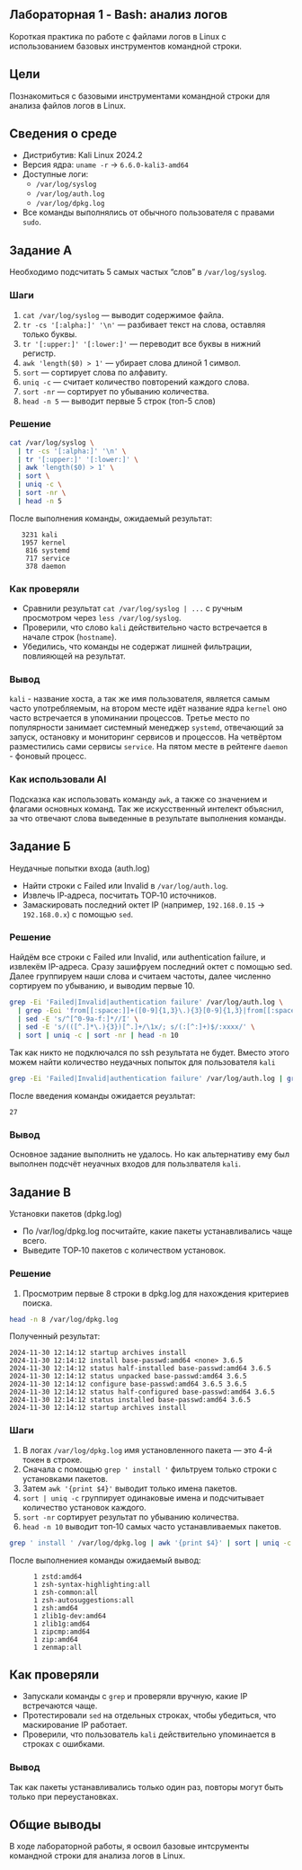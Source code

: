 ## Лабораторная 1 - Bash: анализ логов
Короткая практика по работе с файлами логов в Linux с использованием базовых инструментов командной строки.
 
## Цели
Познакомиться с базовыми инструментами командной строки для анализа файлов логов в Linux.

## Сведения о среде

- Дистрибутив: Kali Linux 2024.2
- Версия ядра: `uname -r` → `6.6.0-kali3-amd64`
- Доступные логи:
  - `/var/log/syslog`
  - `/var/log/auth.log`
  - `/var/log/dpkg.log`
- Все команды выполнялись от обычного пользователя с правами `sudo`.

## Задание А
Необходимо подсчитать 5 самых частых “слов” в `/var/log/syslog`.

### Шаги                        
1. `cat /var/log/syslog` — выводит содержимое файла.
2. `tr -cs '[:alpha:]' '\n'` — разбивает текст на слова, оставляя только буквы.
3. `tr '[:upper:]' '[:lower:]'` — переводит все буквы в нижний регистр.
4. `awk 'length($0) > 1'` — убирает слова длиной 1 символ.
5. `sort` — сортирует слова по алфавиту.
6. `uniq -c` — считает количество повторений каждого слова.
7. `sort -nr` — сортирует по убыванию количества.
8. `head -n 5` — выводит первые 5 строк (топ-5 слов)

### Решение

```bash
cat /var/log/syslog \
  | tr -cs '[:alpha:]' '\n' \
  | tr '[:upper:]' '[:lower:]' \
  | awk 'length($0) > 1' \
  | sort \
  | uniq -c \
  | sort -nr \
  | head -n 5


```
После выполнения команды, ожидаемый результат:

```
   3231 kali
   1957 kernel
    816 systemd
    717 service
    378 daemon
```
### Как проверяли

- Сравнили результат `cat /var/log/syslog | ...` с ручным просмотром через `less /var/log/syslog`.
- Проверили, что слово `kali` действительно часто встречается в начале строк (`hostname`).
- Убедились, что команды не содержат лишней фильтрации, повлияющей на результат.


### Вывод
`kali` - название хоста, а так же имя пользователя,  является самым часто употребляемым, на втором месте идёт название ядра `kernel` оно часто встречается в упоминании процессов. Третье место по популярности занимает системный менеджер `systemd`, отвечающий за запуск, остановку и мониторинг сервисов и процессов. На четвёртом разместились сами сервисы `service`. На пятом месте в рейтенге `daemon` - фоновый процесс.

### Как использовали AI
Подсказка как использовать команду `awk`, а также со значением и флагами основных команд. Так же искусственный интелект объяснил, за что отвечают слова выведенные в результате выполнения команды.

## Задание Б
Неудачные попытки входа (auth.log)
- Найти строки с Failed или Invalid в `/var/log/auth.log`.
- Извлечь IP‑адреса, посчитать TOP‑10 источников.
- Замаскировать последний октет IP (например, `192.168.0.15` → `192.168.0.x`) с помощью `sed`. 

### Решение
Найдём все строки с Failed или Invalid, или authentication failure, и извлекём IP-адреса. Сразу зашифруем последний октет с помощью sed. Далее группируем наши слова и считаем частоты, далее численно сортируем по убыванию, и выводим первые 10.

```bash
grep -Ei 'Failed|Invalid|authentication failure' /var/log/auth.log \
  | grep -Eoi 'from[[:space:]]+([0-9]{1,3}\.){3}[0-9]{1,3}|from[[:space:]]+([0-9a-f:]+)|rhost=([0-9]{1,3}\.){3}[0-9]{1,3}' \
  | sed -E 's/^[^0-9a-f:]*//I' \
  | sed -E 's/(([^.]*\.){3})[^.]+/\1x/; s/(:[^:]+)$/:xxxx/' \
  | sort | uniq -c | sort -nr | head -n 10

```
Так как никто не подключался по ssh результата не будет. Вместо этого можем найти количество неудачных попыток для пользователя `kali`

```bash
grep -Ei 'Failed|Invalid|authentication failure' /var/log/auth.log | grep kali | wc -l

```
После введения команды ожидается реузльтат:

```
27
```
### Вывод
Основное задание выполнить не удалось. Но как альтернативу ему был выполнен подсчёт неуачных входов для пользлвателя `kali`.

## Задание В
Установки пакетов (dpkg.log)
- По /var/log/dpkg.log посчитайте, какие пакеты устанавливались чаще всего.
- Выведите TOP‑10 пакетов с количеством установок.

### Решение 

1. Просмотрим первые 8 строки в dpkg.log для нахождения критериев поиска.
```bash
head -n 8 /var/log/dpkg.log

```
Полученный результат:
```
2024-11-30 12:14:12 startup archives install
2024-11-30 12:14:12 install base-passwd:amd64 <none> 3.6.5
2024-11-30 12:14:12 status half-installed base-passwd:amd64 3.6.5
2024-11-30 12:14:12 status unpacked base-passwd:amd64 3.6.5
2024-11-30 12:14:12 configure base-passwd:amd64 3.6.5 3.6.5
2024-11-30 12:14:12 status half-configured base-passwd:amd64 3.6.5
2024-11-30 12:14:12 status installed base-passwd:amd64 3.6.5
2024-11-30 12:14:12 startup archives install

```
### Шаги
1. В логах `/var/log/dpkg.log` имя установленного пакета — это 4-й токен в строке.
2. Сначала с помощью `grep ' install '` фильтруем только строки с установками пакетов.
3. Затем `awk '{print $4}'` выводит только имена пакетов.
4. `sort | uniq -c` группирует одинаковые имена и подсчитывает количество установок каждого.
5. `sort -nr` сортирует результат по убыванию количества.
6. `head -n 10` выводит топ‑10 самых часто устанавливаемых пакетов.

```bash
grep ' install ' /var/log/dpkg.log | awk '{print $4}' | sort | uniq -c | sort -nr | head -n 10

```
После выполнениея команды ожидаемый вывод:
```
      1 zstd:amd64
      1 zsh-syntax-highlighting:all
      1 zsh-common:all
      1 zsh-autosuggestions:all
      1 zsh:amd64
      1 zlib1g-dev:amd64
      1 zlib1g:amd64
      1 zipcmp:amd64
      1 zip:amd64
      1 zenmap:all
```
## Как проверяли

- Запускали команды с `grep` и проверяли вручную, какие IP встречаются чаще.
- Протестировали `sed` на отдельных строках, чтобы убедиться, что маскирование IP работает.
- Проверили, что пользователь `kali` действительно упоминается в строках с ошибками.

### Вывод
Так как пакеты устанавливались только один раз, повторы могут быть только при переустановках.
 
## Общие выводы
В ходе лабораторной работы, я освоил базовые интсрументы командной строки для анализа логов в Linux.

